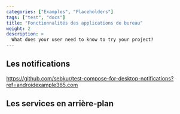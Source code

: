 ```yaml
---
categories: ["Examples", "Placeholders"]
tags: ["test", "docs"]
title: "Fonctionnalités des applications de bureau"
weight: 2
description: >
  What does your user need to know to try your project?
---
```


## Les notifications

https://github.com/sebkur/test-compose-for-desktop-notifications?ref=androidexample365.com

## Les services en arrière-plan
